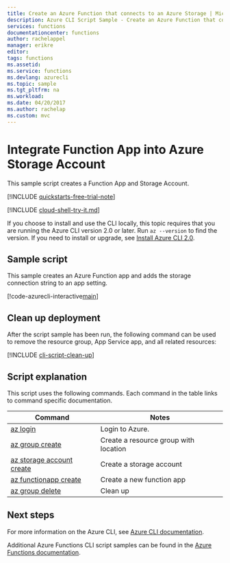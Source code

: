 ```yaml
---
title: Create an Azure Function that connects to an Azure Storage | Microsoft Docs
description: Azure CLI Script Sample - Create an Azure Function that connects to an Azure Storage
services: functions
documentationcenter: functions
author: rachelappel
manager: erikre
editor: 
tags: functions
ms.assetid: 
ms.service: functions
ms.devlang: azurecli
ms.topic: sample
ms.tgt_pltfrm: na
ms.workload: 
ms.date: 04/20/2017
ms.author: rachelap
ms.custom: mvc
---
```

# Integrate Function App into Azure Storage Account

This sample script creates a Function App and Storage Account.

[!INCLUDE [quickstarts-free-trial-note](../../../includes/quickstarts-free-trial-note.md)]

[!INCLUDE [cloud-shell-try-it.md](../../../includes/cloud-shell-try-it.md)]

If you choose to install and use the CLI locally, this topic requires that you are running the Azure CLI version 2.0 or later. Run `az --version` to find the version. If you need to install or upgrade, see [Install Azure CLI 2.0]( /cli/azure/install-azure-cli). 

## Sample script

This sample creates an Azure Function app and adds the storage connection string to an app setting.

[!code-azurecli-interactive[main](../../../cli_scripts/azure-functions/create-function-app-connect-to-storage/create-function-app-connect-to-storage-account.sh "Integrate Function App into Azure Storage Account")]


## Clean up deployment

After the script sample has been run, the following command can be used to remove the resource group, App Service app, and all related resources:

[!INCLUDE [cli-script-clean-up](../../../includes/cli-script-clean-up.md)]

## Script explanation

This script uses the following commands. Each command in the table links to command specific documentation.

| Command | Notes |
|---|---|
| [az login](https://docs.microsoft.com/cli/azure/#login) | Login to Azure. |
| [az group create](https://docs.microsoft.com/cli/azure/group#create) | Create a resource group with location |
| [az storage account create](https://docs.microsoft.com/cli/azure/storage/account) | Create a storage account |
| [az functionapp create](https://docs.microsoft.com/cli/azure/functionapp#create) | Create a new function app |
| [az group delete](https://docs.microsoft.com/cli/azure/group#delete) | Clean up |

## Next steps

For more information on the Azure CLI, see [Azure CLI documentation](https://docs.microsoft.com/cli/azure/overview).

Additional Azure Functions CLI script samples can be found in the [Azure Functions documentation](../functions-cli-samples.md).
